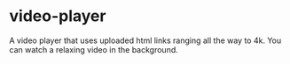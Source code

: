 # video-player

A video player that uses uploaded html links ranging all the way to 4k. You can watch a relaxing video in the background. 
